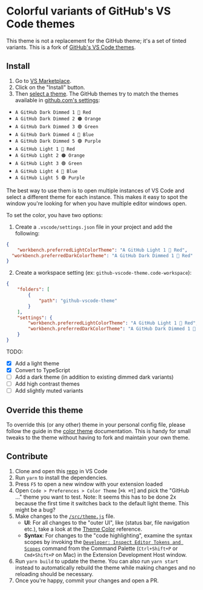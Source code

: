 # Colorful variants of GitHub's VS Code themes

This theme is not a replacement for the GitHub theme; it's a set of tinted variants. This is a fork of [GitHub's VS Code themes](https://github.com/primer/github-vscode-theme).

## Install

1. Go to [VS Marketplace](https://marketplace.visualstudio.com/items?itemName=markmiro.colorful-github-vscode-theme).
2. Click on the "Install" button.
3. Then [select a theme](https://code.visualstudio.com/docs/getstarted/themes#_selecting-the-color-theme). The GitHub themes try to match the themes available in [github.com's settings](https://github.com/settings/appearance):
- `A GitHub Dark Dimmed 1 🔴 Red`
- `A GitHub Dark Dimmed 2 🟠 Orange`
- `A GitHub Dark Dimmed 3 🟢 Green`
- `A GitHub Dark Dimmed 4 🔵 Blue`
- `A GitHub Dark Dimmed 5 🟣 Purple`
- `A GitHub Light 1 🔴 Red`
- `A GitHub Light 2 🟠 Orange`
- `A GitHub Light 3 🟢 Green`
- `A GitHub Light 4 🔵 Blue`
- `A GitHub Light 5 🟣 Purple`

The best way to use them is to open multiple instances of VS Code and select a different theme for each instance. This makes it easy to spot the window you're looking for when you have multiple editor windows open.

To set the color, you have two options:
1. Create a `.vscode/settings.json` file in your project and add the following:

```json
{
	"workbench.preferredLightColorTheme": "A GitHub Light 1 🔴 Red",
  "workbench.preferredDarkColorTheme": "A GitHub Dark Dimmed 1 🔴 Red"
}
```

2. Create a workspace setting (ex: `github-vscode-theme.code-workspace`):

```json
{
	"folders": [
		{
			"path": "github-vscode-theme"
		}
	],
	"settings": {
		"workbench.preferredLightColorTheme": "A GitHub Light 1 🔴 Red",
		"workbench.preferredDarkColorTheme": "A GitHub Dark Dimmed 1 🔴 Red"
	}
}
```

TODO:
- [x] Add a light theme
- [x] Convert to TypeScript
- [ ] Add a dark theme (in addition to existing dimmed dark variants)
- [ ] Add high contrast themes
- [ ] Add slightly muted variants

## Override this theme

To override this (or any other) theme in your personal config file, please follow the guide in the [color theme](https://code.visualstudio.com/api/extension-guides/color-theme) documentation. This is handy for small tweaks to the theme without having to fork and maintain your own theme. 

## Contribute

1. Clone and open this [repo](https://github.com/markmiro/github-vscode-theme) in VS Code
2. Run `yarn` to install the dependencies.
3. Press `F5` to open a new window with your extension loaded
4. Open `Code > Preferences > Color Theme` [`⌘k ⌘t`] and pick the "GitHub ..." theme you want to test. Note: It seems this has to be done 2x because the first time it switches back to the default light theme. This might be a bug?
5. Make changes to the [`/src/theme.js`](https://github.com/markmiro/github-vscode-theme/blob/master/src/theme.js) file.
    - **UI**: For all changes to the "outer UI", like (status bar, file navigation etc.), take a look at the [Theme Color](https://code.visualstudio.com/api/references/theme-color) reference.
    - **Syntax**: For changes to the "code highlighting", examine the syntax scopes by invoking the [`Developer: Inspect Editor Tokens and Scopes`](https://code.visualstudio.com/api/language-extensions/syntax-highlight-guide#scope-inspector) command from the Command Palette (`Ctrl+Shift+P` or `Cmd+Shift+P` on Mac) in the Extension Development Host window.
6. Run `yarn build` to update the theme. You can also run `yarn start` instead to automatically rebuild the theme while making changes and no reloading should be necessary.
7. Once you're happy, commit your changes and open a PR.